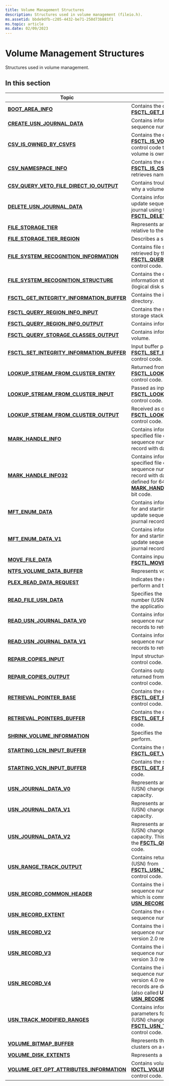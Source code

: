 ```yaml
---
title: Volume Management Structures
description: Structures used in volume management (fileio.h).
ms.assetid: bbde9dfb-c205-4432-be71-250d73b881f1
ms.topic: article
ms.date: 02/09/2023
---
```


# Volume Management Structures

Structures used in volume management.

## In this section

| Topic | Description |
|--------|--------|
| [**BOOT\_AREA\_INFO**](/windows/win32/api/WinIoCtl/ns-winioctl-boot_area_info) | Contains the output for the [**FSCTL\_GET\_BOOT\_AREA\_INFO**](/windows/win32/api/winioctl/ni-winioctl-fsctl_get_boot_area_info) control code. |
| [**CREATE\_USN\_JOURNAL\_DATA**](/windows/win32/api/WinIoCtl/ns-winioctl-create_usn_journal_data) | Contains information that describes an update sequence number (USN) change journal. |
| [**CSV\_IS\_OWNED\_BY\_CSVFS**](/windows/win32/api/WinIoCtl/ns-winioctl-csv_is_owned_by_csvfs) | Contains the output for the [**FSCTL\_IS\_VOLUME\_OWNED\_BYCSVFS**](/windows/win32/api/winioctl/ni-winioctl-fsctl_is_volume_owned_bycsvfs) control code that determines whether a volume is owned by CSVFS. |
| [**CSV\_NAMESPACE\_INFO**](/windows/win32/api/WinIoCtl/ns-winioctl-csv_namespace_info) | Contains the output for the [**FSCTL\_IS\_CSV\_FILE**](/windows/win32/api/winioctl/ni-winioctl-fsctl_is_csv_file) control code that retrieves namespace information for a file. |
| [**CSV\_QUERY\_VETO\_FILE\_DIRECT\_IO\_OUTPUT**](/windows/win32/api/WinIoCtl/ns-winioctl-csv_query_veto_file_direct_io_output) | Contains troubleshooting information about why a volume is in redirected mode. |
| [**DELETE\_USN\_JOURNAL\_DATA**](/windows/win32/api/WinIoCtl/ns-winioctl-delete_usn_journal_data) | Contains information on the deletion of an update sequence number (USN) change journal using the [**FSCTL\_DELETE\_USN\_JOURNAL**](/windows/win32/api/winioctl/ni-winioctl-fsctl_delete_usn_journal) control code. |
| [**FILE\_STORAGE\_TIER**](/windows/win32/api/WinIoctl/ns-winioctl-file_storage_tier) | Represents an identifier for the storage tier relative to the volume. |
| [**FILE\_STORAGE\_TIER\_REGION**](/windows/win32/api/WinIoctl/ns-winioctl-file_storage_tier_region) | Describes a single storage tier region. |
| [**FILE\_SYSTEM\_RECOGNITION\_INFORMATION**](/windows/win32/api/WinIoCtl/ns-winioctl-file_system_recognition_information) | Contains file system recognition information retrieved by the [**FSCTL\_QUERY\_FILE\_SYSTEM\_RECOGNITION**](/windows/win32/api/winioctl/ni-winioctl-fsctl_query_file_system_recognition) control code. |
| [**FILE\_SYSTEM\_RECOGNITION\_STRUCTURE**](file-system-recognition-structure.md) | Contains the on-disk file system recognition information stored in the volume's boot sector (logical disk sector zero). |
| [**FSCTL\_GET\_INTEGRITY\_INFORMATION\_BUFFER**](/windows/win32/api/WinIoCtl/ns-winioctl-fsctl_get_integrity_information_buffer) | Contains the integrity information for a file or directory. |
| [**FSCTL\_QUERY\_REGION\_INFO\_INPUT**](/windows/win32/api/WinIoctl/ns-winioctl-fsctl_query_region_info_input) | Contains the storage tier regions from the storage stack for a particular volume. |
| [**FSCTL\_QUERY\_REGION\_INFO\_OUTPUT**](/windows/win32/api/WinIoctl/ns-winioctl-fsctl_query_region_info_output) | Contains information for one or more regions. |
| [**FSCTL\_QUERY\_STORAGE\_CLASSES\_OUTPUT**](/windows/win32/api/WinIoctl/ns-winioctl-fsctl_query_storage_classes_output) | Contains information for all tiers of a specific volume. |
| [**FSCTL\_SET\_INTEGRITY\_INFORMATION\_BUFFER**](/windows/win32/api/WinIoCtl/ns-winioctl-fsctl_set_integrity_information_buffer) | Input buffer passed with the [**FSCTL\_SET\_INTEGRITY\_INFORMATION**](/windows/win32/api/winioctl/ni-winioctl-fsctl_set_integrity_information) control code. |
| [**LOOKUP\_STREAM\_FROM\_CLUSTER\_ENTRY**](/windows/win32/api/WinIoCtl/ns-winioctl-lookup_stream_from_cluster_entry) | Returned from the [**FSCTL\_LOOKUP\_STREAM\_FROM\_CLUSTER**](/windows/win32/api/winioctl/ni-winioctl-fsctl_lookup_stream_from_cluster) control code. |
| [**LOOKUP\_STREAM\_FROM\_CLUSTER\_INPUT**](/windows/win32/api/WinIoCtl/ns-winioctl-lookup_stream_from_cluster_input) | Passed as input to the [**FSCTL\_LOOKUP\_STREAM\_FROM\_CLUSTER**](/windows/win32/api/winioctl/ni-winioctl-fsctl_lookup_stream_from_cluster) control code. |
| [**LOOKUP\_STREAM\_FROM\_CLUSTER\_OUTPUT**](/windows/win32/api/WinIoCtl/ns-winioctl-lookup_stream_from_cluster_output) | Received as output from the [**FSCTL\_LOOKUP\_STREAM\_FROM\_CLUSTER**](/windows/win32/api/winioctl/ni-winioctl-fsctl_lookup_stream_from_cluster) control code. |
| [**MARK\_HANDLE\_INFO**](/windows-hardware/drivers/ddi/ntifs/ns-ntifs-mark_handle_info) | Contains information that is used to mark a specified file or directory, and its update sequence number (USN) change journal record with data about changes. |
| [**MARK\_HANDLE\_INFO32**](/windows-hardware/drivers/ddi/ntifs/ns-ntifs-mark_handle_info32) | Contains information that is used to mark a specified file or directory, and its update sequence number (USN) change journal record with data about changes. This is only defined for 64-bit code and exists to interpret [**MARK\_HANDLE\_INFO**](/windows-hardware/drivers/ddi/ntifs/ns-ntifs-mark_handle_info) structures sent by 32-bit code. |
| [**MFT\_ENUM\_DATA**](/windows/win32/api/WinIoCtl/ns-winioctl-mft_enum_data_v0) | Contains information defining the boundaries for and starting place of an enumeration of update sequence number (USN) change journal records. |
| [**MFT\_ENUM\_DATA\_V1**](/windows/win32/api/WinIoCtl/ns-winioctl-mft_enum_data_v1) | Contains information defining the boundaries for and starting place of an enumeration of update sequence number (USN) change journal records for ReFS volumes. |
| [**MOVE\_FILE\_DATA**](/windows/win32/api/WinIoCtl/ns-winioctl-move_file_data) | Contains input data for the [**FSCTL\_MOVE\_FILE**](/windows/win32/api/winioctl/ni-winioctl-fsctl_move_file) control code. |
| [**NTFS\_VOLUME\_DATA\_BUFFER**](/windows/win32/api/WinIoCtl/ns-winioctl-ntfs_extended_volume_data) | Represents volume data. |
| [**PLEX\_READ\_DATA\_REQUEST**](/windows/win32/api/WinIoCtl/ns-winioctl-plex_read_data_request) | Indicates the range of the read operation to perform and the plex from which to read. |
| [**READ\_FILE\_USN\_DATA**](/windows/win32/api/WinIoCtl/ns-winioctl-read_file_usn_data) | Specifies the versions of the update sequence number (USN) change journal supported by the application. |
| [**READ\_USN\_JOURNAL\_DATA\_V0**](/windows/win32/api/WinIoCtl/ns-winioctl-read_usn_journal_data_v0) | Contains information defining a set of update sequence number (USN) change journal records to return to the calling process. |
| [**READ\_USN\_JOURNAL\_DATA\_V1**](/previous-versions/windows/desktop/legacy/hh802706(v=vs.85)) | Contains information defining a set of update sequence number (USN) change journal records to return to the calling process. |
| [**REPAIR\_COPIES\_INPUT**](/windows/win32/api/WinIoCtl/ns-winioctl-repair_copies_input) | Input structure for the [**FSCTL\_REPAIR\_COPIES**](/windows/win32/api/winioctl/ni-winioctl-fsctl_repair_copies) control code. |
| [**REPAIR\_COPIES\_OUTPUT**](/windows/win32/api/WinIoCtl/ns-winioctl-repair_copies_output) | Contains output of a repair copies operation returned from the [**FSCTL\_REPAIR\_COPIES**](/windows/win32/api/winioctl/ni-winioctl-fsctl_repair_copies) control code. |
| [**RETRIEVAL\_POINTER\_BASE**](/windows/win32/api/WinIoCtl/ns-winioctl-retrieval_pointer_base) | Contains the output for the [**FSCTL\_GET\_RETRIEVAL\_POINTER\_BASE**](/windows/win32/api/winioctl/ni-winioctl-fsctl_get_retrieval_pointer_base) control code. |
| [**RETRIEVAL\_POINTERS\_BUFFER**](/windows/win32/api/WinIoCtl/ns-winioctl-retrieval_pointers_buffer) | Contains the output for the [**FSCTL\_GET\_RETRIEVAL\_POINTERS**](/windows/win32/api/winioctl/ni-winioctl-fsctl_get_retrieval_pointers) control code. |
| [**SHRINK\_VOLUME\_INFORMATION**](/windows/win32/api/WinIoCtl/ns-winioctl-shrink_volume_information) | Specifies the volume shrink operation to perform. |
| [**STARTING\_LCN\_INPUT\_BUFFER**](/windows/win32/api/WinIoCtl/ns-winioctl-starting_lcn_input_buffer) | Contains the starting LCN to the [**FSCTL\_GET\_VOLUME\_BITMAP**](/windows/win32/api/winioctl/ni-winioctl-fsctl_get_volume_bitmap) control code. |
| [**STARTING\_VCN\_INPUT\_BUFFER**](/windows/win32/api/WinIoCtl/ns-winioctl-starting_vcn_input_buffer) | Contains the starting VCN to the [**FSCTL\_GET\_RETRIEVAL\_POINTERS**](/windows/win32/api/winioctl/ni-winioctl-fsctl_get_retrieval_pointers) control code. |
| [**USN\_JOURNAL\_DATA\_V0**](/windows/win32/api/WinIoCtl/ns-winioctl-usn_journal_data_v0) | Represents an update sequence number (USN) change journal, its records, and its capacity. |
| [**USN\_JOURNAL\_DATA\_V1**](/previous-versions/windows/desktop/legacy/hh802707(v=vs.85)) | Represents an update sequence number (USN) change journal, its records, and its capacity. |
| [**USN\_JOURNAL\_DATA\_V2**](/windows/win32/api/WinIoCtl/ns-winioctl-usn_journal_data_v2) | Represents an update sequence number (USN) change journal, its records, and its capacity. This structure is the output buffer for the [**FSCTL\_QUERY\_USN\_JOURNAL**](/windows/win32/api/winioctl/ni-winioctl-fsctl_query_usn_journal) control code. |
| [**USN\_RANGE\_TRACK\_OUTPUT**](/windows/win32/api/WinIoCtl/ns-winioctl-usn_range_track_output) | Contains returned update sequence number (USN) from [**FSCTL\_USN\_TRACK\_MODIFIED\_RANGES**](/windows/win32/api/winioctl/ni-winioctl-fsctl_usn_track_modified_ranges) control code. |
| [**USN\_RECORD\_COMMON\_HEADER**](/windows/win32/api/WinIoCtl/ns-winioctl-usn_record_common_header) | Contains the information for an update sequence number (USN) common header which is common through [**USN\_RECORD\_V2**](/windows/win32/api/WinIoCtl/ns-winioctl-usn_record_v2), [**USN\_RECORD\_V3**](/windows/win32/api/WinIoCtl/ns-winioctl-usn_record_v3) and [**USN\_RECORD\_V4**](/windows/win32/api/winioctl/ns-winioctl-usn_record_extent). |
| [**USN\_RECORD\_EXTENT**](/windows/win32/api/WinIoCtl/ns-winioctl-usn_record_extent) | Contains the offset and length for an update sequence number (USN) record extent. |
| [**USN\_RECORD\_V2**](/windows/win32/api/WinIoCtl/ns-winioctl-usn_record_v2) | Contains the information for an update sequence number (USN) change journal version 2.0 record. |
| [**USN\_RECORD\_V3**](/windows/win32/api/WinIoCtl/ns-winioctl-usn_record_v3) | Contains the information for an update sequence number (USN) change journal version 3.0 record. |
| [**USN\_RECORD\_V4**](/windows/win32/api/winioctl/ns-winioctl-usn_record_extent) | Contains the information for an update sequence number (USN) change journal version 4.0 record. The version 2.0 and 3.0 records are defined by the [**USN\_RECORD\_V2**](/windows/win32/api/WinIoCtl/ns-winioctl-usn_record_v2) (also called **USN\_RECORD**) and [**USN\_RECORD\_V3**](/windows/win32/api/WinIoCtl/ns-winioctl-usn_record_v3) structures respectively. |
| [**USN\_TRACK\_MODIFIED\_RANGES**](/windows/win32/api/WinIoCtl/ns-winioctl-usn_track_modified_ranges) | Contains information on range tracking parameters for an update sequence number (USN) change journal using the [**FSCTL\_USN\_TRACK\_MODIFIED\_RANGES**](/windows/win32/api/winioctl/ni-winioctl-fsctl_usn_track_modified_ranges) control code. |
| [**VOLUME\_BITMAP\_BUFFER**](/windows/win32/api/WinIoCtl/ns-winioctl-volume_bitmap_buffer) | Represents the occupied and available clusters on a disk. |
| [**VOLUME\_DISK\_EXTENTS**](/windows/win32/api/WinIoCtl/ns-winioctl-volume_disk_extents) | Represents a physical location on a disk. |
| [**VOLUME\_GET\_GPT\_ATTRIBUTES\_INFORMATION**](/windows/win32/api/WinIoCtl/ns-winioctl-volume_get_gpt_attributes_information) | Contains volume attributes retrieved with the [**IOCTL\_VOLUME\_GET\_GPT\_ATTRIBUTES**](/windows/win32/api/WinIoCtl/ni-winioctl-ioctl_volume_get_gpt_attributes) control code. |
